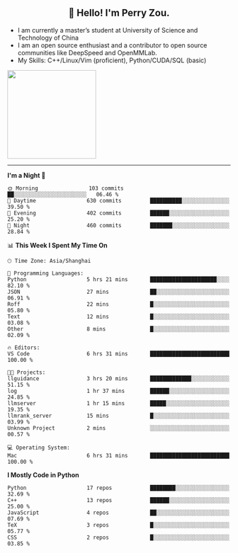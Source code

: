 <h2 align="center">👋 Hello! I'm Perry Zou.</h2>

- I am currently a master’s student at University of Science and Technology of China
- I am an open source enthusiast and a contributor to open source communities like DeepSpeed and OpenMMLab.
- My Skills: C++/Linux/Vim (proficient), Python/CUDA/SQL (basic)

<img height=200 align="center" src="https://github-readme-stats.vercel.app/api?username=zonepg" />

-------

<!--START_SECTION:waka-->
**I'm a Night 🦉** 

```text
🌞 Morning                103 commits         ██░░░░░░░░░░░░░░░░░░░░░░░   06.46 % 
🌆 Daytime                630 commits         ██████████░░░░░░░░░░░░░░░   39.50 % 
🌃 Evening                402 commits         ██████░░░░░░░░░░░░░░░░░░░   25.20 % 
🌙 Night                  460 commits         ███████░░░░░░░░░░░░░░░░░░   28.84 % 
```


📊 **This Week I Spent My Time On** 

```text
🕑︎ Time Zone: Asia/Shanghai

💬 Programming Languages: 
Python                   5 hrs 21 mins       █████████████████████░░░░   82.10 % 
JSON                     27 mins             ██░░░░░░░░░░░░░░░░░░░░░░░   06.91 % 
Roff                     22 mins             █░░░░░░░░░░░░░░░░░░░░░░░░   05.80 % 
Text                     12 mins             █░░░░░░░░░░░░░░░░░░░░░░░░   03.08 % 
Other                    8 mins              █░░░░░░░░░░░░░░░░░░░░░░░░   02.09 % 

🔥 Editors: 
VS Code                  6 hrs 31 mins       █████████████████████████   100.00 % 

🐱‍💻 Projects: 
llguidance               3 hrs 20 mins       █████████████░░░░░░░░░░░░   51.15 % 
log                      1 hr 37 mins        ██████░░░░░░░░░░░░░░░░░░░   24.85 % 
llmserver                1 hr 15 mins        █████░░░░░░░░░░░░░░░░░░░░   19.35 % 
llmrank_server           15 mins             █░░░░░░░░░░░░░░░░░░░░░░░░   03.99 % 
Unknown Project          2 mins              ░░░░░░░░░░░░░░░░░░░░░░░░░   00.57 % 

💻 Operating System: 
Mac                      6 hrs 31 mins       █████████████████████████   100.00 % 
```

**I Mostly Code in Python** 

```text
Python                   17 repos            ████████░░░░░░░░░░░░░░░░░   32.69 % 
C++                      13 repos            ██████░░░░░░░░░░░░░░░░░░░   25.00 % 
JavaScript               4 repos             ██░░░░░░░░░░░░░░░░░░░░░░░   07.69 % 
TeX                      3 repos             █░░░░░░░░░░░░░░░░░░░░░░░░   05.77 % 
CSS                      2 repos             █░░░░░░░░░░░░░░░░░░░░░░░░   03.85 % 
```




<!--END_SECTION:waka-->
